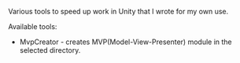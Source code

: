 Various tools to speed up work in Unity that I wrote for my own use.

Available tools:
- MvpCreator - creates MVP(Model-View-Presenter) module in the selected directory.